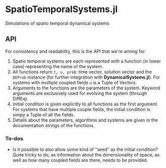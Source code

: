 # SpatioTemporalSystems.jl
Simulations of spatio temporal dynamical systems

## API
For consistency and readability, this is the API that we're aiming for:

1. Spatio temporal systems are each represented with a function (in lower case) representing the name of the system.
1. All functions return `t, u, prob`: time vector, solution vector and the `DEProb` instance (for further integration with **DynamicalSystems.jl**). For systems with multiple coupled fields `u` is a Tuple of Vectors.
2. Arguments to the functions are the parameters of the system. Keyword arguments are exclusively used for evolving the system (through DiffEq).
3. Initial condition is given explicitly to all functions as the first argument. For systems that have multiple couple fields, the initial condition is simpy a Tuple of all the fields.
4. Details about the parameters, algorithms and systems are given in the documentation strings of the functions.

### To-dos
* Is it possible to also allow some kind of "seed" as the initial condition? Quite tricky to do, as information about the dimensionality of space, as well as how many coupled fields are there, needs to be provided.
